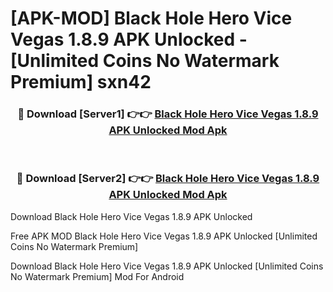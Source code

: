 # [APK-MOD] Black Hole Hero   Vice Vegas 1.8.9 APK Unlocked - [Unlimited Coins No Watermark Premium] sxn42



<div align="center">
<h3>🔴 Download [Server1] 👉👉 <a href="https://momento.my/?title=Black_Hole_Hero___Vice_Vegas_1.8.9_APK_Unlocked">Black Hole Hero   Vice Vegas 1.8.9 APK Unlocked Mod Apk</a></h3><br>

<h3>🔴 Download [Server2] 👉👉 <a href="https://momento.my/?title=Black_Hole_Hero___Vice_Vegas_1.8.9_APK_Unlocked">Black Hole Hero   Vice Vegas 1.8.9 APK Unlocked Mod Apk</a></h3>
</div>



Download Black Hole Hero   Vice Vegas 1.8.9 APK Unlocked 

Free APK MOD Black Hole Hero   Vice Vegas 1.8.9 APK Unlocked [Unlimited Coins No Watermark Premium]

Download Black Hole Hero   Vice Vegas 1.8.9 APK Unlocked [Unlimited Coins No Watermark Premium] Mod For Android
